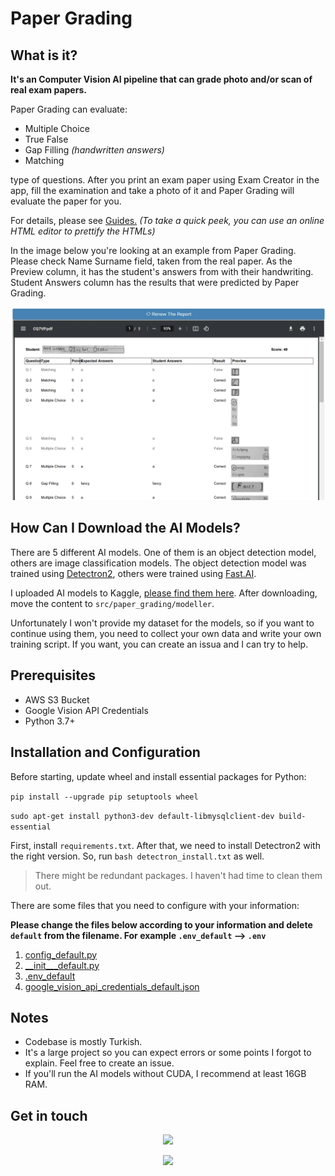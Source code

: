 # Paper Grading
## What is it?
**It's an Computer Vision AI pipeline that can grade photo and/or scan of real exam papers.**

Paper Grading can evaluate:
* Multiple Choice
* True False
* Gap Filling *(handwritten answers)*
* Matching

type of questions. After you print an exam paper using Exam Creator in the app, fill the examination and take a photo of it and Paper Grading will evaluate the paper for you.

For details, please see [Guides.](src/templates/kilavuzlar/en) *(To take a quick peek, you can use an online HTML editor to prettify the HTMLs)*

In the image below you're looking at an example from Paper Grading. Please check Name Surname field, taken from the real paper. As the Preview column, it has the student's answers from with their handwriting. Student Answers column has the results that were predicted by Paper Grading.

![](src/static/guides/en_dr_10.webp)

## How Can I Download the AI Models?
There are 5 different AI models. One of them is an object detection model, others are image classification models. The object detection model was trained using [Detectron2](https://github.com/facebookresearch/detectron2), others were trained using [Fast.AI](https://github.com/fastai/fastai).

I uploaded AI models to Kaggle, [please find them here](https://www.kaggle.com/datasets/keremnayman/paper-grading-computer-vision-models). After downloading, move the content to `src/paper_grading/modeller`.

Unfortunately I won't provide my dataset for the models, so if you want to continue using them, you need to collect your own data and write your own training script. If you want, you can create an issua and I can try to help.

## Prerequisites
* AWS S3 Bucket
* Google Vision API Credentials
* Python 3.7+

## Installation and Configuration
Before starting, update wheel and install essential packages for Python:

`pip install --upgrade pip setuptools wheel`

`sudo apt-get install python3-dev default-libmysqlclient-dev build-essential`

First, install `requirements.txt`. After that, we need to install Detectron2 with the right version. So, run `bash detectron_install.txt` as well.

> There might be redundant packages. I haven't had time to clean them out.

There are some files that you need to configure with your information:

**Please change the files below according to your information and delete `default` from the filename. For example `.env_default` --> `.env`**

1. [config_default.py](https://github.com/keremnymn/paper-grading/tree/main/src/config_default.py)
2. [__init___default.py](https://github.com/keremnymn/paper-grading/blob/main/src/__init__%20default.py)
3. [.env_default](https://github.com/keremnymn/paper-grading/tree/main/src/.env_default.py)
4. [google_vision_api_credentials_default.json](https://github.com/keremnymn/paper-grading/tree/main/src/paper_grading/google_vision_api_credentials_default.json)

## Notes
* Codebase is mostly Turkish.
* It's a large project so you can expect errors or some points I forgot to explain. Feel free to create an issue.
* If you'll run the AI models without CUDA, I recommend at least 16GB RAM.

## Get in touch
<div align="center">
<img src="https://i.giphy.com/media/M9gbBd9nbDrOTu1Mqx/giphy.webp" width="48"></img>

[![](https://img.shields.io/badge/LinkedIn-blue?logo=linkedin&logoColor=white&style=for-the-badge)](https://www.linkedin.com/in/kerem-nayman-653870154/)
</div>
